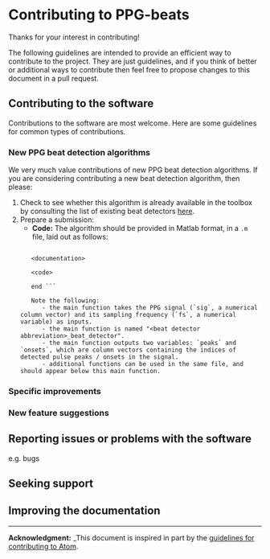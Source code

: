 # Contributing to PPG-beats

Thanks for your interest in contributing!

The following guidelines are intended to provide an efficient way to contribute to the project. They are just guidelines, and if you think of better or additional ways to contribute then feel free to propose changes to this document in a pull request.

## Contributing to the software

Contributions to the software are most welcome. Here are some guidelines for common types of contributions.

### New PPG beat detection algorithms

We very much value contributions of new PPG beat detection algorithms. If you are considering contributing a new beat detection algorithm, then please:

1. Check to see whether this algorithm is already available in the toolbox by consulting the list of existing beat detectors [here](https://ppg-beats.readthedocs.io/en/latest/toolbox/ppg_beat_detectors/).
2. Prepare a submission:
   - **Code:** The algorithm should be provided in Matlab format, in a `.m` file, laid out as follows:
   ``` function [peaks, onsets] = <beat detector abbreviation>_beat_detector(sig,fs)
      
      <documentation>
      
      <code>
      
      end ```
      
      Note the following:
         - the main function takes the PPG signal (`sig`, a numerical column vector) and its sampling frequency (`fs`, a numerical variable) as inputs.
         - the main function is named "<beat detector abbreviation>_beat_detector".
         - the main function outputs two variables: `peaks` and `onsets`, which are column vectors containing the indices of detected pulse peaks / onsets in the signal.
         - additional functions can be used in the same file, and should appear below this main function.

### Specific improvements

### New feature suggestions

## Reporting issues or problems with the software

e.g. bugs

## Seeking support

## Improving the documentation

---

**Acknowledgment:** _This document is inspired in part by the [guidelines for contributing to Atom](https://github.com/atom/atom/blob/master/CONTRIBUTING.md).